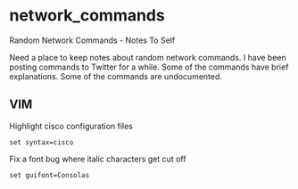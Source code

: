 # network_commands
Random Network Commands - Notes To Self

Need a place to keep notes about random network commands.  I have been posting commands to Twitter for a while.  Some of the commands have brief explanations.  Some of the commands are undocumented.

## VIM
Highlight cisco configuration files
```
set syntax=cisco
```

Fix a font bug where italic characters get cut off
```
set guifont=Consolas
```
